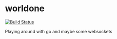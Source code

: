 worldone
========
[![Build Status](https://travis-ci.org/ebittleman/worldone.png?branch=master)](https://travis-ci.org/ebittleman/worldone)

Playing around with go and maybe some websockets
